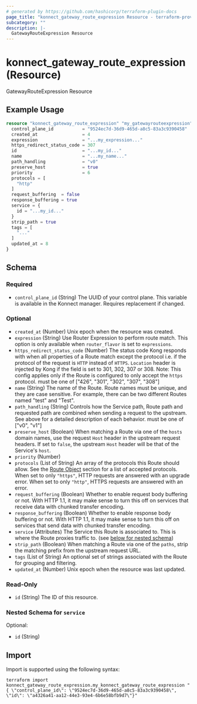 ```yaml
---
# generated by https://github.com/hashicorp/terraform-plugin-docs
page_title: "konnect_gateway_route_expression Resource - terraform-provider-konnect"
subcategory: ""
description: |-
  GatewayRouteExpression Resource
---
```


# konnect_gateway_route_expression (Resource)

GatewayRouteExpression Resource

## Example Usage

```terraform
resource "konnect_gateway_route_expression" "my_gatewayrouteexpression" {
  control_plane_id           = "9524ec7d-36d9-465d-a8c5-83a3c9390458"
  created_at                 = 4
  expression                 = "...my_expression..."
  https_redirect_status_code = 307
  id                         = "...my_id..."
  name                       = "...my_name..."
  path_handling              = "v0"
  preserve_host              = true
  priority                   = 6
  protocols = [
    "http"
  ]
  request_buffering  = false
  response_buffering = true
  service = {
    id = "...my_id..."
  }
  strip_path = true
  tags = [
    "..."
  ]
  updated_at = 8
}
```

<!-- schema generated by tfplugindocs -->
## Schema

### Required

- `control_plane_id` (String) The UUID of your control plane. This variable is available in the Konnect manager. Requires replacement if changed.

### Optional

- `created_at` (Number) Unix epoch when the resource was created.
- `expression` (String) Use Router Expression to perform route match. This option is only available when `router_flavor` is set to `expressions`.
- `https_redirect_status_code` (Number) The status code Kong responds with when all properties of a Route match except the protocol i.e. if the protocol of the request is `HTTP` instead of `HTTPS`. `Location` header is injected by Kong if the field is set to 301, 302, 307 or 308. Note: This config applies only if the Route is configured to only accept the `https` protocol. must be one of ["426", "301", "302", "307", "308"]
- `name` (String) The name of the Route. Route names must be unique, and they are case sensitive. For example, there can be two different Routes named "test" and "Test".
- `path_handling` (String) Controls how the Service path, Route path and requested path are combined when sending a request to the upstream. See above for a detailed description of each behavior. must be one of ["v0", "v1"]
- `preserve_host` (Boolean) When matching a Route via one of the `hosts` domain names, use the request `Host` header in the upstream request headers. If set to `false`, the upstream `Host` header will be that of the Service's `host`.
- `priority` (Number)
- `protocols` (List of String) An array of the protocols this Route should allow. See the [Route Object](#route-object) section for a list of accepted protocols. When set to only `"https"`, HTTP requests are answered with an upgrade error. When set to only `"http"`, HTTPS requests are answered with an error.
- `request_buffering` (Boolean) Whether to enable request body buffering or not. With HTTP 1.1, it may make sense to turn this off on services that receive data with chunked transfer encoding.
- `response_buffering` (Boolean) Whether to enable response body buffering or not. With HTTP 1.1, it may make sense to turn this off on services that send data with chunked transfer encoding.
- `service` (Attributes) The Service this Route is associated to. This is where the Route proxies traffic to. (see [below for nested schema](#nestedatt--service))
- `strip_path` (Boolean) When matching a Route via one of the `paths`, strip the matching prefix from the upstream request URL.
- `tags` (List of String) An optional set of strings associated with the Route for grouping and filtering.
- `updated_at` (Number) Unix epoch when the resource was last updated.

### Read-Only

- `id` (String) The ID of this resource.

<a id="nestedatt--service"></a>
### Nested Schema for `service`

Optional:

- `id` (String)

## Import

Import is supported using the following syntax:

```shell
terraform import konnect_gateway_route_expression.my_konnect_gateway_route_expression "{ \"control_plane_id\": \"9524ec7d-36d9-465d-a8c5-83a3c9390458\",  \"id\": \"a4326a41-aa12-44e3-93e4-6b6e58bfb9d7\"}"
```
